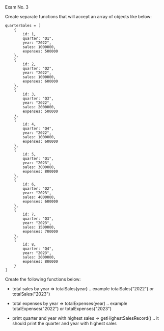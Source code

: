 Exam No. 3

Create separate functions that will accept an array of objects like below:

```
quarterSales = [
    {
        id: 1,
        quarter: "Q1",
        year: "2022",
        sales: 1000000,
        expenses: 500000
    },
    {
        id: 2,
        quarter: "Q2",
        year: "2022",
        sales: 1000000,
        expenses: 600000
    },
    {
        id: 3,
        quarter: "Q3",
        year: "2022",
        sales: 2000000,
        expenses: 500000
    },
    {
        id: 4,
        quarter: "Q4",
        year: "2022",
        sales: 1000000,
        expenses: 600000
    },
    {
        id: 5,
        quarter: "Q1",
        year: "2023",
        sales: 3000000,
        expenses: 800000
    },
    {
        id: 6,
        quarter: "Q2",
        year: "2023",
        sales: 4000000,
        expenses: 600000
    },
    {
        id: 7,
        quarter: "Q3",
        year: "2023",
        sales: 1500000,
        expenses: 700000
    },
    {
        id: 8,
        quarter: "Q4",
        year: "2023",
        sales: 2000000,
        expenses: 800000
    }
]
```

Create the following functions below:

- total sales by year => totalSales(year) .. example totalSales("2022") or totalSales("2023")

- total expenses by year => totalExpenses(year) .. example totalExpenses("2022") or totalExpenses("2023")

- print quarter and year with highest sales => getHighestSalesRecord() .. it should print the quarter and year with highest sales